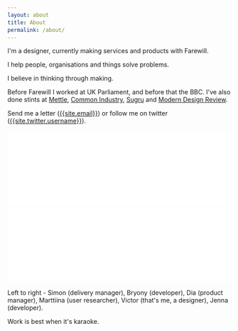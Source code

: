 ```yaml
---
layout: about
title: About
permalink: /about/
---
```



<div class="intro">
	<p>I'm a designer, currently making services and products with Farewill. </p>
	<p>I help people, organisations and things solve problems. </p>
	<p>I believe in thinking through making.</p>


</div>
Before Farewill I worked at UK Parliament, and before that the BBC. I've also done stints at <a target="_blank" href="https://mettle-studio.com/">Mettle</a>, <a target="_blank" href="https://commonindustry.co.uk/">Common Industry</a>, <a target="_blank" href="https://sugru.com/">Sugru</a> and <a target="_blank" href="http://moderndesignreview.com/">Modern Design Review</a>.


Send me a letter (<a href="mailto:{{site.email}}">{{site.email}}</a>) or follow me on twitter (<a href="https://twitter.com/{{site.twitter.username}}">{{site.twitter.username}}</a>). 

<img class="bitmap karaokesmall" src="/assets/images/about/karaoke-profile-small.png">
<img class="bitmap karaokelarge" src="/assets/images/about/karaoke-profile.png">

<div class="colophon"><p>Left to right - Simon (delivery manager), Bryony (developer), Dia (product manager), Marttiina (user researcher), Victor (that's me, a designer), Jenna (developer).</p><p>Work is best when it's karaoke.</p></div>








